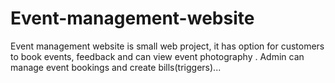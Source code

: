 # Event-management-website
Event management website is small web project, it has option for customers to book events, feedback and can view event photography . Admin can manage event bookings and create bills(triggers)... 
